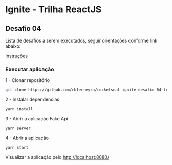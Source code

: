 # Ignite - Trilha ReactJS

## Desafio 04

Lista de desafios a serem executados, seguir orientações conforme link abaixo:

[Instruções](https://www.notion.so/Desafio-02-Refactoring-de-classes-e-typescript-4571541e7f8c4799bd191b6cfb53802c)

### Executar aplicação

1 - Clonar repositório

```bash
git clone https://github.com/rbferreyra/rocketseat-ignite-desafio-04-trilha-reactjs
```

2 - Instalar dependências

```bash
yarn install
```

3 - Abrir a aplicação Fake Api

```bash
yarn server
```

4 - Abrir a aplicação

```bash
yarn start
```

Visualizar a aplicação pelo [http://localhost:8080/](http://localhost:8080/)
